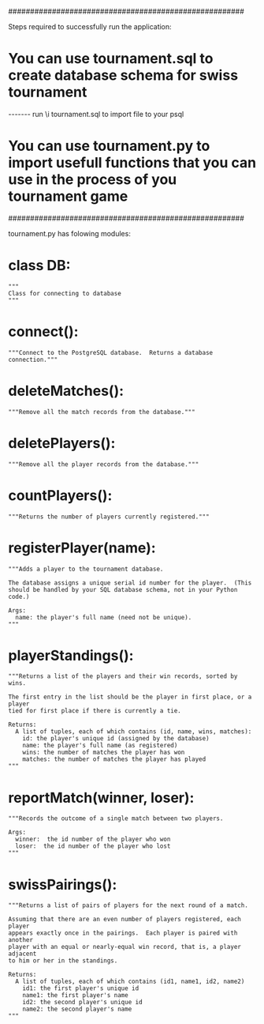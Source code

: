######################################################

Steps required to successfully run the application:

# You can use tournament.sql to create database schema for swiss tournament
	
------- run 	\i tournament.sql 	to import file to your psql

# You can use tournament.py to import usefull functions that you can use in the process of you tournament game

######################################################

tournament.py has folowing modules:

# class DB:
    """
    Class for connecting to database
    """

# connect():
    """Connect to the PostgreSQL database.  Returns a database connection."""


# deleteMatches():
    """Remove all the match records from the database."""


# deletePlayers():
    """Remove all the player records from the database."""


# countPlayers():
    """Returns the number of players currently registered."""



# registerPlayer(name):
    """Adds a player to the tournament database.
  
    The database assigns a unique serial id number for the player.  (This
    should be handled by your SQL database schema, not in your Python code.)
  
    Args:
      name: the player's full name (need not be unique).
    """


# playerStandings():
    """Returns a list of the players and their win records, sorted by wins.

    The first entry in the list should be the player in first place, or a player
    tied for first place if there is currently a tie.

    Returns:
      A list of tuples, each of which contains (id, name, wins, matches):
        id: the player's unique id (assigned by the database)
        name: the player's full name (as registered)
        wins: the number of matches the player has won
        matches: the number of matches the player has played
    """


# reportMatch(winner, loser):
    """Records the outcome of a single match between two players.

    Args:
      winner:  the id number of the player who won
      loser:  the id number of the player who lost
    """

 
# swissPairings():
    """Returns a list of pairs of players for the next round of a match.
  
    Assuming that there are an even number of players registered, each player
    appears exactly once in the pairings.  Each player is paired with another
    player with an equal or nearly-equal win record, that is, a player adjacent
    to him or her in the standings.
  
    Returns:
      A list of tuples, each of which contains (id1, name1, id2, name2)
        id1: the first player's unique id
        name1: the first player's name
        id2: the second player's unique id
        name2: the second player's name
    """